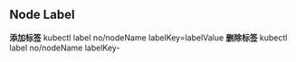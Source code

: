 ## Node Label
**添加标签** kubectl label no/nodeName labelKey=labelValue
**删除标签** kubectl label no/nodeName labelKey-
